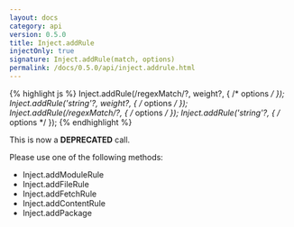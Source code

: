 ```yaml
---
layout: docs
category: api
version: 0.5.0
title: Inject.addRule
injectOnly: true
signature: Inject.addRule(match, options)
permalink: /docs/0.5.0/api/inject.addrule.html
---
```


{% highlight js %}
Inject.addRule(/regexMatch/?, weight?, { /* options */ });
Inject.addRule('string'?, weight?, { /* options */ });
Inject.addRule(/regexMatch/?, { /* options */ });
Inject.addRule('string'?, { /* options */ });
{% endhighlight %}

This is now a **DEPRECATED** call.

Please use one of the following methods:

* Inject.addModuleRule
* Inject.addFileRule
* Inject.addFetchRule
* Inject.addContentRule
* Inject.addPackage
